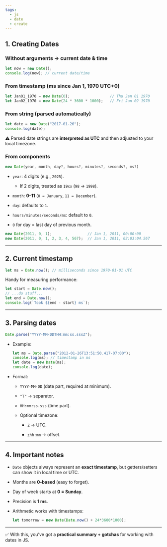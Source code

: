 ```yaml
---
tags:
  - js
  - date
  - create
---
```


## 1. Creating Dates

### Without arguments → current date & time

```js
let now = new Date();
console.log(now); // current date/time
```

### From timestamp (ms since Jan 1, 1970 UTC+0)

```js
let Jan01_1970 = new Date(0);                  // Thu Jan 01 1970
let Jan02_1970 = new Date(24 * 3600 * 1000);   // Fri Jan 02 1970
```

### From string (parsed automatically)

```js
let date = new Date("2017-01-26");
console.log(date);
```

⚠️ Parsed date strings are **interpreted as UTC** and then adjusted to your local timezone.

### From components

```js
new Date(year, month, day?, hours?, minutes?, seconds?, ms?)
```

- `year`: 4 digits (e.g., `2025`).
    
    - If 2 digits, treated as `19xx` (`98` → `1998`).
        
- `month`: **0–11** (`0 = January`, `11 = December`).
    
- `day`: defaults to `1`.
    
- `hours/minutes/seconds/ms`: default to `0`.
    
- `0` for day = last day of previous month.
    

```js
new Date(2011, 0, 1);                // Jan 1, 2011, 00:00:00
new Date(2011, 0, 1, 2, 3, 4, 567);  // Jan 1, 2011, 02:03:04.567
```

---

## 2. Current timestamp

```js
let ms = Date.now(); // milliseconds since 1970-01-01 UTC
```

Handy for measuring performance:

```js
let start = Date.now();
// ...do stuff...
let end = Date.now();
console.log(`Took ${end - start} ms`);
```

---

## 3. Parsing dates

```js
Date.parse("YYYY-MM-DDTHH:mm:ss.sssZ");
```

- Example:
    
    ```js
    let ms = Date.parse("2012-01-26T13:51:50.417-07:00");
    console.log(ms); // timestamp in ms
    let date = new Date(ms);
    console.log(date);
    ```
    
- Format:
    
    - `YYYY-MM-DD` (date part, required at minimum).
        
    - `"T"` → separator.
        
    - `HH:mm:ss.sss` (time part).
        
    - Optional timezone:
        
        - `Z` → UTC.
            
        - `±hh:mm` → offset.
            

---

## 4. Important notes

- `Date` objects always represent an **exact timestamp**, but getters/setters can show it in local time or UTC.
    
- Months are **0-based** (easy to forget).
    
- Day of week starts at **0 = Sunday**.
    
- Precision is **1 ms**.
    
- Arithmetic works with timestamps:
    
    ```js
    let tomorrow = new Date(Date.now() + 24*3600*1000);
    ```
    

---

✅ With this, you’ve got a **practical summary + gotchas** for working with dates in JS.